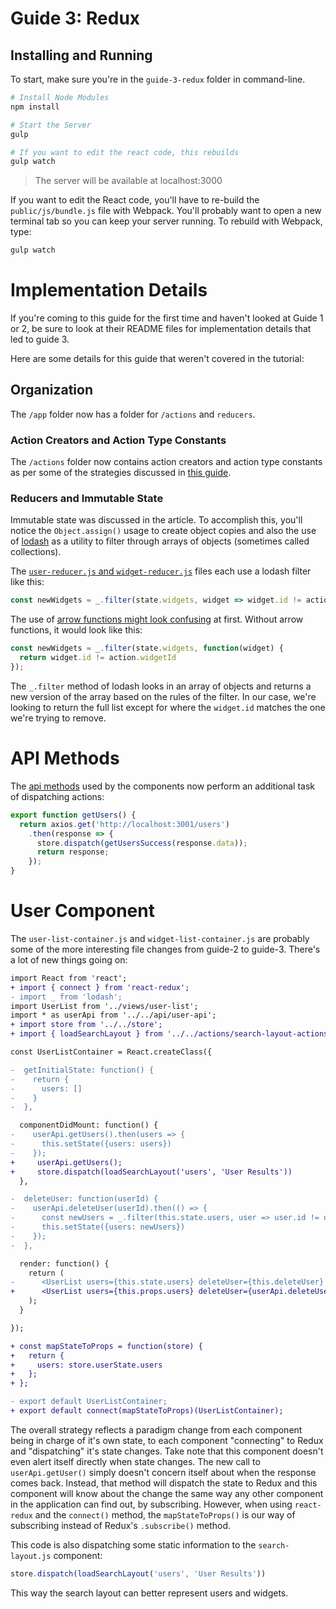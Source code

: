 # Guide 3: Redux

## Installing and Running

To start, make sure you're in the `guide-3-redux` folder in command-line.

```sh
# Install Node Modules
npm install

# Start the Server
gulp

# If you want to edit the react code, this rebuilds
gulp watch
```

> The server will be available at localhost:3000

If you want to edit the React code, you'll have to re-build the `public/js/bundle.js` file with Webpack. You'll probably want to open a new terminal tab so you can keep your server running. To rebuild with Webpack, type:

```sh
gulp watch
```

# Implementation Details

If you're coming to this guide for the first time and haven't looked at Guide 1 or 2, be sure to look at their README files for implementation details that led to guide 3.

Here are some details for this guide that weren't covered in the tutorial:

## Organization

The `/app` folder now has a folder for `/actions` and `reducers`.

### Action Creators and Action Type Constants

The `/actions` folder now contains action creators and action type constants as per some of the strategies discussed in [this guide](https://github.com/bradwestfall/CSS-Tricks-React-Series/blob/master/guide-3-redux/docs/action-strategies.md).

### Reducers and Immutable State

Immutable state was discussed in the article. To accomplish this, you'll notice the `Object.assign()` usage to create object copies and also the use of [lodash](https://lodash.com/) as a utility to filter through arrays of objects (sometimes called collections).

The [`user-reducer.js` and `widget-reducer.js`](https://github.com/bradwestfall/CSS-Tricks-React-Series/tree/master/guide-3-redux/app/reducers) files each use a lodash filter like this:

```js
const newWidgets = _.filter(state.widgets, widget => widget.id != action.widgetId);
```

The use of [arrow functions might look confusing](http://bradwestfall.com/articles/dont-get-javascript-es6-arrow-functions) at first. Without arrow functions, it would look like this:

```js
const newWidgets = _.filter(state.widgets, function(widget) {
  return widget.id != action.widgetId
});
```

The `_.filter` method of lodash looks in an array of objects and returns a new version of the array based on the rules of the filter. In our case, we're looking to return the full list except for where the `widget.id` matches the one we're trying to remove.


# API Methods

The [api methods](https://github.com/bradwestfall/CSS-Tricks-React-Series/tree/master/guide-3-redux/app/api) used by the components now perform an additional task of dispatching actions:

```js
export function getUsers() {
  return axios.get('http://localhost:3001/users')
    .then(response => {
      store.dispatch(getUsersSuccess(response.data));
      return response;
    });
}
```

# User Component

The `user-list-container.js` and `widget-list-container.js` are probably some of the more interesting file changes from guide-2 to guide-3. There's a lot of new things going on:

```diff
import React from 'react';
+ import { connect } from 'react-redux';
- import _ from 'lodash';
import UserList from '../views/user-list';
import * as userApi from '../../api/user-api';
+ import store from '../../store';
+ import { loadSearchLayout } from '../../actions/search-layout-actions';

const UserListContainer = React.createClass({

-  getInitialState: function() {
-    return {
-      users: []
-    }
-  },

  componentDidMount: function() {
-    userApi.getUsers().then(users => {
-      this.setState({users: users})
-    });
+     userApi.getUsers();
+     store.dispatch(loadSearchLayout('users', 'User Results'))
  },

-  deleteUser: function(userId) {
-    userApi.deleteUser(userId).then(() => {
-      const newUsers = _.filter(this.state.users, user => user.id != userId);
-      this.setState({users: newUsers})
-    });
-  },

  render: function() {
    return (
-      <UserList users={this.state.users} deleteUser={this.deleteUser} />
+      <UserList users={this.props.users} deleteUser={userApi.deleteUser} />
    );
  }

});

+ const mapStateToProps = function(store) {
+   return {
+     users: store.userState.users
+   };
+ };

- export default UserListContainer;
+ export default connect(mapStateToProps)(UserListContainer);
```

The overall strategy reflects a paradigm change from each component being in charge of it's own state, to each component "connecting" to Redux and "dispatching" it's state changes. Take note that this component doesn't even alert itself directly when state changes. The new call to `userApi.getUser()` simply doesn't concern itself about when the response comes back. Instead, that method will dispatch the state to Redux and this component will know about the change the same way any other component in the application can find out, by subscribing. However, when using `react-redux` and the `connect()` method, the `mapStateToProps()` is our way of subscribing instead of Redux's `.subscribe()` method.

This code is also dispatching some static information to the `search-layout.js` component:

```js
store.dispatch(loadSearchLayout('users', 'User Results'))
```

This way the search layout can better represent users and widgets.
